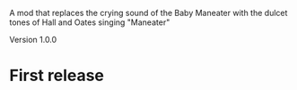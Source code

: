 A mod that replaces the crying sound of the Baby Maneater with the dulcet tones of Hall and Oates singing "Maneater"


Version 1.0.0
# First release
